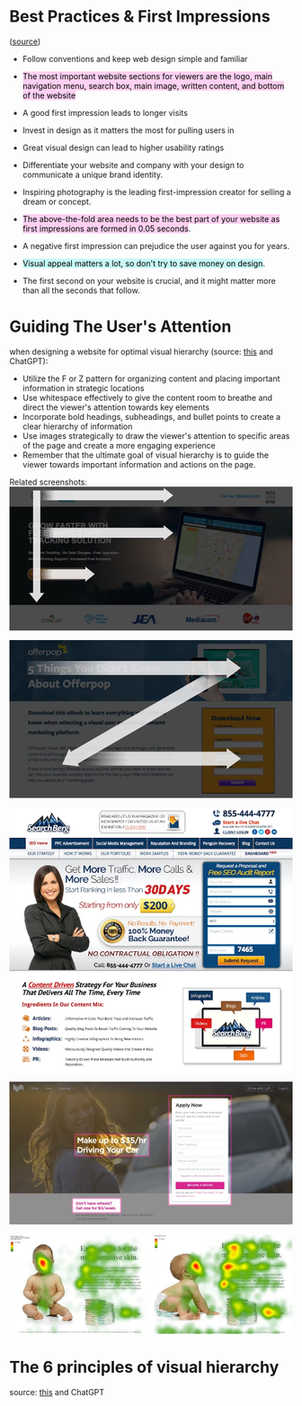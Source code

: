 
# Best Practices & First Impressions
([source](https://cxl.com/blog/first-impressions-matter-the-importance-of-great-visual-design/))

-   Follow conventions and keep web design simple and familiar
-   <mark style="background: #FFB8EBA6;">The most important website sections for viewers are the logo, main navigation menu, search box, main image, written content, and bottom of the website</mark>
-   A good first impression leads to longer visits
-   Invest in design as it matters the most for pulling users in
-   Great visual design can lead to higher usability ratings

-   Differentiate your website and company with your design to communicate a unique brand identity.
-   Inspiring photography is the leading first-impression creator for selling a dream or concept.
-   <mark style="background: #FFB8EBA6;">The above-the-fold area needs to be the best part of your website as first impressions are formed in 0.05 seconds</mark>.
-   A negative first impression can prejudice the user against you for years.
-   <mark style="background: #ABF7F7A6;">Visual appeal matters a lot, so don't try to save money on design</mark>.
-   The first second on your website is crucial, and it might matter more than all the seconds that follow.

# Guiding The User's Attention

when designing a website for optimal visual hierarchy (source: [this](https://99designs.com/blog/tips/visual-hierarchy-landing-page-designs/) and ChatGPT):

-   Utilize the F or Z pattern for organizing content and placing important information in strategic locations
-   Use whitespace effectively to give the content room to breathe and direct the viewer's attention towards key elements
-   Incorporate bold headings, subheadings, and bullet points to create a clear hierarchy of information
-   Use images strategically to draw the viewer's attention to specific areas of the page and create a more engaging experience
-   Remember that the ultimate goal of visual hierarchy is to guide the viewer towards important information and actions on the page.

Related screenshots:
![450](../../Media/Default/Pasted%20image%2020230324070200.png)

![450](../../Media/Default/Pasted%20image%2020230324070207.png)

![425](../../Media/Default/Pasted%20image%2020230324070217.png)

![425](../../Media/Default/Pasted%20image%2020230324070228.png)

![425](../../Media/Default/Pasted%20image%2020230324070237.png)

# The 6 principles of visual hierarchy

source: [this](https://99designs.com/blog/tips/6-principles-of-visual-hierarchy/) and ChatGPT


